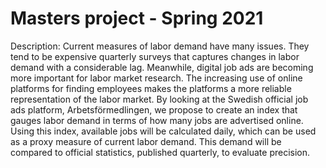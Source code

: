 # Masters project - Spring 2021 

Description: 
Current measures of labor demand have many issues. They tend to be expensive quarterly
surveys that captures changes in labor demand with a considerable lag. Meanwhile, digital job ads are becoming more important for labor market research. The increasing use of
online platforms for finding employees makes the platforms a more reliable representation of the labor market. By looking at the Swedish official job ads platform, Arbetsförmedlingen, we propose to create an index that gauges labor demand in terms of how many jobs are advertised online. Using this index, available jobs will be calculated daily, which can be used as a proxy measure of current labor demand. This demand will be compared to official statistics, published quarterly, to evaluate precision. 